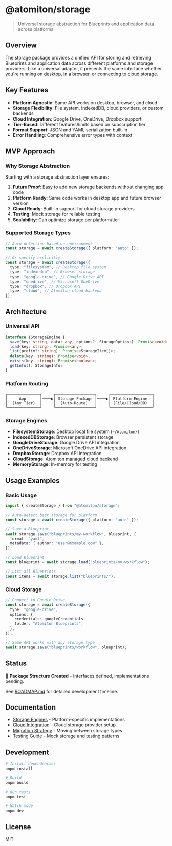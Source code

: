 # @atomiton/storage

> Universal storage abstraction for Blueprints and application data across platforms

## Overview

The storage package provides a unified API for storing and retrieving Blueprints and application data across different platforms and storage providers. Like a universal adapter, it presents the same interface whether you're running on desktop, in a browser, or connecting to cloud storage.

## Key Features

- **Platform Agnostic**: Same API works on desktop, browser, and cloud
- **Storage Flexibility**: File system, IndexedDB, cloud providers, or custom backends
- **Cloud Integration**: Google Drive, OneDrive, Dropbox support
- **Tier-Based**: Different features/limits based on subscription tier
- **Format Support**: JSON and YAML serialization built-in
- **Error Handling**: Comprehensive error types with context

## MVP Approach

### Why Storage Abstraction

Starting with a storage abstraction layer ensures:

1. **Future Proof**: Easy to add new storage backends without changing app code
2. **Platform Ready**: Same code works in desktop app and future browser version
3. **Cloud Ready**: Built-in support for cloud storage providers
4. **Testing**: Mock storage for reliable testing
5. **Scalability**: Can optimize storage per platform/tier

### Supported Storage Types

```typescript
// Auto-detection based on environment
const storage = await createStorage({ platform: "auto" });

// Or specify explicitly
const storage = await createStorage({
  type: "filesystem", // Desktop file system
  type: "indexeddb", // Browser storage
  type: "google-drive", // Google Drive API
  type: "onedrive", // Microsoft OneDrive
  type: "dropbox", // Dropbox API
  type: "cloud", // Atomiton cloud backend
});
```

## Architecture

### Universal API

```typescript
interface IStorageEngine {
  save(key: string, data: any, options?: StorageOptions): Promise<void>;
  load(key: string): Promise<any>;
  list(prefix?: string): Promise<StorageItem[]>;
  delete(key: string): Promise<void>;
  exists(key: string): Promise<boolean>;
  getInfo(): StorageInfo;
}
```

### Platform Routing

```
┌──────────────┐     ┌─────────────────┐     ┌──────────────────┐
│     App      │────▶│ Storage Package │────▶│ Platform Engine  │
│  (Any Tier)  │     │  (Auto-Route)   │     │ (File/Cloud/DB)  │
└──────────────┘     └─────────────────┘     └──────────────────┘
```

### Storage Engines

- **FilesystemStorage**: Desktop local file system (`~/Atomiton/`)
- **IndexedDBStorage**: Browser persistent storage
- **GoogleDriveStorage**: Google Drive API integration
- **OneDriveStorage**: Microsoft OneDrive API integration
- **DropboxStorage**: Dropbox API integration
- **CloudStorage**: Atomiton managed cloud backend
- **MemoryStorage**: In-memory for testing

## Usage Examples

### Basic Usage

```typescript
import { createStorage } from "@atomiton/storage";

// Auto-detect best storage for platform
const storage = await createStorage({ platform: "auto" });

// Save a Blueprint
await storage.save("blueprints/my-workflow", blueprint, {
  format: "yaml",
  metadata: { author: "user@example.com" },
});

// Load Blueprint
const blueprint = await storage.load("blueprints/my-workflow");

// List all Blueprints
const items = await storage.list("blueprints/");
```

### Cloud Storage

```typescript
// Connect to Google Drive
const storage = await createStorage({
  type: "google-drive",
  options: {
    credentials: googleCredentials,
    folder: "Atomiton Blueprints",
  },
});

// Same API works with any storage type
await storage.save("blueprints/workflow", blueprint);
```

## Status

🚧 **Package Structure Created** - Interfaces defined, implementations pending.

See [ROADMAP.md](./ROADMAP.md) for detailed development timeline.

## Documentation

- [Storage Engines](./docs/STORAGE_ENGINES.md) - Platform-specific implementations
- [Cloud Integration](./docs/CLOUD_INTEGRATION.md) - Cloud storage provider setup
- [Migration Strategy](./docs/MIGRATION_STRATEGY.md) - Moving between storage types
- [Testing Guide](./docs/TESTING_GUIDE.md) - Mock storage and testing patterns

## Development

```bash
# Install dependencies
pnpm install

# Build
pnpm build

# Run tests
pnpm test

# Watch mode
pnpm dev
```

## License

MIT
